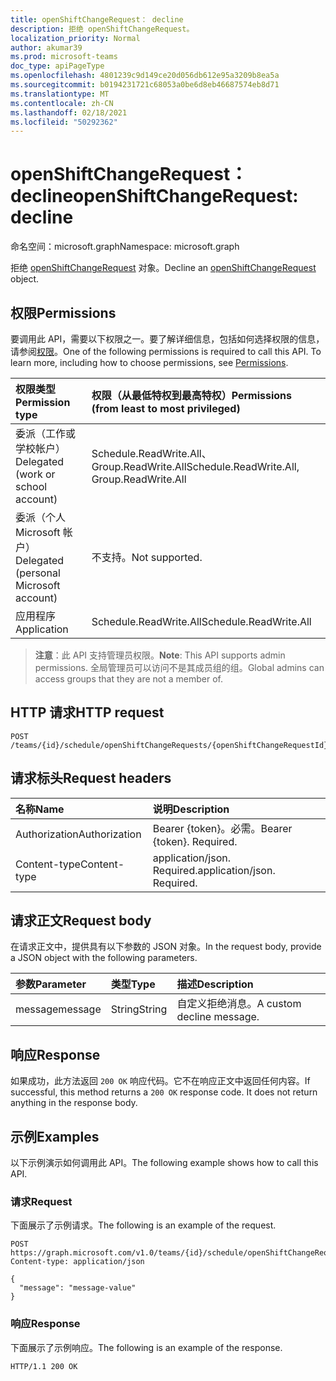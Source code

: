```yaml
---
title: openShiftChangeRequest： decline
description: 拒绝 openShiftChangeRequest。
localization_priority: Normal
author: akumar39
ms.prod: microsoft-teams
doc_type: apiPageType
ms.openlocfilehash: 4801239c9d149ce20d056db612e95a3209b8ea5a
ms.sourcegitcommit: b0194231721c68053a0be6d8eb46687574eb8d71
ms.translationtype: MT
ms.contentlocale: zh-CN
ms.lasthandoff: 02/18/2021
ms.locfileid: "50292362"
---
```

# <a name="openshiftchangerequest-decline"></a><span data-ttu-id="def35-103">openShiftChangeRequest： decline</span><span class="sxs-lookup"><span data-stu-id="def35-103">openShiftChangeRequest: decline</span></span>

<span data-ttu-id="def35-104">命名空间：microsoft.graph</span><span class="sxs-lookup"><span data-stu-id="def35-104">Namespace: microsoft.graph</span></span>

<span data-ttu-id="def35-105">拒绝 [openShiftChangeRequest](../resources/openshiftchangerequest.md) 对象。</span><span class="sxs-lookup"><span data-stu-id="def35-105">Decline an [openShiftChangeRequest](../resources/openshiftchangerequest.md) object.</span></span>

## <a name="permissions"></a><span data-ttu-id="def35-106">权限</span><span class="sxs-lookup"><span data-stu-id="def35-106">Permissions</span></span>

<span data-ttu-id="def35-p101">要调用此 API，需要以下权限之一。要了解详细信息，包括如何选择权限的信息，请参阅[权限](/graph/permissions-reference)。</span><span class="sxs-lookup"><span data-stu-id="def35-p101">One of the following permissions is required to call this API. To learn more, including how to choose permissions, see [Permissions](/graph/permissions-reference).</span></span>

| <span data-ttu-id="def35-109">权限类型</span><span class="sxs-lookup"><span data-stu-id="def35-109">Permission type</span></span>                        | <span data-ttu-id="def35-110">权限（从最低特权到最高特权）</span><span class="sxs-lookup"><span data-stu-id="def35-110">Permissions (from least to most privileged)</span></span> |
|:---------------------------------------|:--------------------------------------------|
| <span data-ttu-id="def35-111">委派（工作或学校帐户）</span><span class="sxs-lookup"><span data-stu-id="def35-111">Delegated (work or school account)</span></span>     | <span data-ttu-id="def35-112">Schedule.ReadWrite.All、Group.ReadWrite.All</span><span class="sxs-lookup"><span data-stu-id="def35-112">Schedule.ReadWrite.All, Group.ReadWrite.All</span></span> |
| <span data-ttu-id="def35-113">委派（个人 Microsoft 帐户）</span><span class="sxs-lookup"><span data-stu-id="def35-113">Delegated (personal Microsoft account)</span></span> | <span data-ttu-id="def35-114">不支持。</span><span class="sxs-lookup"><span data-stu-id="def35-114">Not supported.</span></span> |
| <span data-ttu-id="def35-115">应用程序</span><span class="sxs-lookup"><span data-stu-id="def35-115">Application</span></span>                            | <span data-ttu-id="def35-116">Schedule.ReadWrite.All</span><span class="sxs-lookup"><span data-stu-id="def35-116">Schedule.ReadWrite.All</span></span> |

> <span data-ttu-id="def35-117">**注意**：此 API 支持管理员权限。</span><span class="sxs-lookup"><span data-stu-id="def35-117">**Note**: This API supports admin permissions.</span></span> <span data-ttu-id="def35-118">全局管理员可以访问不是其成员组的组。</span><span class="sxs-lookup"><span data-stu-id="def35-118">Global admins can access groups that they are not a member of.</span></span>

## <a name="http-request"></a><span data-ttu-id="def35-119">HTTP 请求</span><span class="sxs-lookup"><span data-stu-id="def35-119">HTTP request</span></span>

<!-- { "blockType": "ignored" } -->

```http
POST /teams/{id}/schedule/openShiftChangeRequests/{openShiftChangeRequestId}/decline
```

## <a name="request-headers"></a><span data-ttu-id="def35-120">请求标头</span><span class="sxs-lookup"><span data-stu-id="def35-120">Request headers</span></span>

| <span data-ttu-id="def35-121">名称</span><span class="sxs-lookup"><span data-stu-id="def35-121">Name</span></span>          | <span data-ttu-id="def35-122">说明</span><span class="sxs-lookup"><span data-stu-id="def35-122">Description</span></span>   |
|:--------------|:--------------|
| <span data-ttu-id="def35-123">Authorization</span><span class="sxs-lookup"><span data-stu-id="def35-123">Authorization</span></span> | <span data-ttu-id="def35-p103">Bearer {token}。必需。</span><span class="sxs-lookup"><span data-stu-id="def35-p103">Bearer {token}. Required.</span></span> |
| <span data-ttu-id="def35-126">Content-type</span><span class="sxs-lookup"><span data-stu-id="def35-126">Content-type</span></span> | <span data-ttu-id="def35-p104">application/json. Required.</span><span class="sxs-lookup"><span data-stu-id="def35-p104">application/json. Required.</span></span> |

## <a name="request-body"></a><span data-ttu-id="def35-129">请求正文</span><span class="sxs-lookup"><span data-stu-id="def35-129">Request body</span></span>

<span data-ttu-id="def35-130">在请求正文中，提供具有以下参数的 JSON 对象。</span><span class="sxs-lookup"><span data-stu-id="def35-130">In the request body, provide a JSON object with the following parameters.</span></span>

| <span data-ttu-id="def35-131">参数</span><span class="sxs-lookup"><span data-stu-id="def35-131">Parameter</span></span>    | <span data-ttu-id="def35-132">类型</span><span class="sxs-lookup"><span data-stu-id="def35-132">Type</span></span>        | <span data-ttu-id="def35-133">描述</span><span class="sxs-lookup"><span data-stu-id="def35-133">Description</span></span> |
|:-------------|:------------|:------------|
|<span data-ttu-id="def35-134">message</span><span class="sxs-lookup"><span data-stu-id="def35-134">message</span></span>|<span data-ttu-id="def35-135">String</span><span class="sxs-lookup"><span data-stu-id="def35-135">String</span></span>|<span data-ttu-id="def35-136">自定义拒绝消息。</span><span class="sxs-lookup"><span data-stu-id="def35-136">A custom decline message.</span></span>|

## <a name="response"></a><span data-ttu-id="def35-137">响应</span><span class="sxs-lookup"><span data-stu-id="def35-137">Response</span></span>

<span data-ttu-id="def35-p105">如果成功，此方法返回 `200 OK` 响应代码。它不在响应正文中返回任何内容。</span><span class="sxs-lookup"><span data-stu-id="def35-p105">If successful, this method returns a `200 OK` response code. It does not return anything in the response body.</span></span>

## <a name="examples"></a><span data-ttu-id="def35-140">示例</span><span class="sxs-lookup"><span data-stu-id="def35-140">Examples</span></span>

<span data-ttu-id="def35-141">以下示例演示如何调用此 API。</span><span class="sxs-lookup"><span data-stu-id="def35-141">The following example shows how to call this API.</span></span>

### <a name="request"></a><span data-ttu-id="def35-142">请求</span><span class="sxs-lookup"><span data-stu-id="def35-142">Request</span></span>

<span data-ttu-id="def35-143">下面展示了示例请求。</span><span class="sxs-lookup"><span data-stu-id="def35-143">The following is an example of the request.</span></span>
<!-- {
  "blockType": "request",
  "name": "openshiftchangerequest_decline"
}-->

```http
POST https://graph.microsoft.com/v1.0/teams/{id}/schedule/openShiftChangeRequests/{openShiftChangeRequestId}/decline
Content-type: application/json

{
  "message": "message-value"
}
```

### <a name="response"></a><span data-ttu-id="def35-144">响应</span><span class="sxs-lookup"><span data-stu-id="def35-144">Response</span></span>

<span data-ttu-id="def35-145">下面展示了示例响应。</span><span class="sxs-lookup"><span data-stu-id="def35-145">The following is an example of the response.</span></span>
<!-- {
  "blockType": "response",
  "truncated": true,
  "@odata.type": "microsoft.graph.None"
} -->

```http
HTTP/1.1 200 OK
```

<!-- uuid: 16cd6b66-4b1a-43a1-adaf-3a886856ed98
2019-02-04 14:57:30 UTC -->
<!-- {
  "type": "#page.annotation",
  "description": "openShiftChangeRequest: decline",
  "keywords": "",
  "section": "documentation",
  "tocPath": ""
}-->

